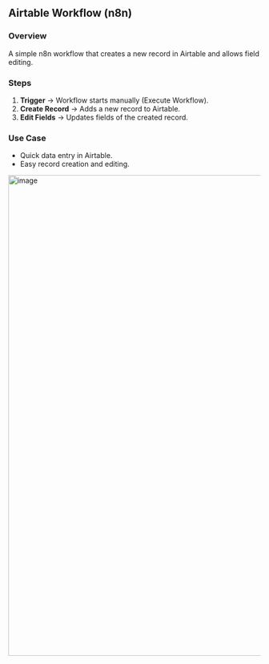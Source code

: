 ## Airtable Workflow (n8n)

### Overview
A simple n8n workflow that creates a new record in Airtable and allows field editing.

### Steps
1. **Trigger** → Workflow starts manually (Execute Workflow).  
2. **Create Record** → Adds a new record to Airtable.  
3. **Edit Fields** → Updates fields of the created record.  

### Use Case
- Quick data entry in Airtable.  
- Easy record creation and editing.

<img width="1920" height="959" alt="image" src="https://github.com/user-attachments/assets/82547df5-a431-4a53-a936-8aa7e6ec1aac" />

